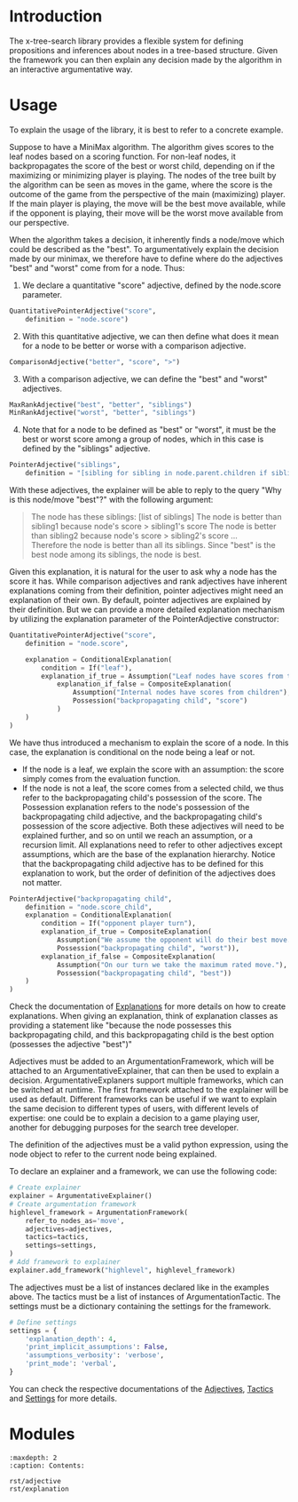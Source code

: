 # Introduction

The x-tree-search library provides a flexible system for defining propositions and inferences about nodes in a tree-based structure. Given the framework you can then explain any decision made by the algorithm in an interactive argumentative way.

# Usage

To explain the usage of the library, it is best to refer to a concrete example.

Suppose to have a MiniMax algorithm.
The algorithm gives scores to the leaf nodes based on a scoring function. For non-leaf nodes, it backpropagates the score of the best or worst child, depending on if the maximizing or minimizing player is playing.
The nodes of the tree built by the algorithm can be seen as moves in the game, where the score is the outcome of the game from the perspective of the main (maximizing) player.
If the main player is playing, the move will be the best move available, while if the opponent is playing, their move will be the worst move available from our perspective.

When the algorithm takes a decision, it inherently finds a node/move which could be described as the "best".
To argumentatively explain the decision made by our minimax, we therefore have to define where do the adjectives "best" and "worst" come from for a node.
Thus:
1. We declare a quantitative "score" adjective, defined by the node.score parameter.
```python
QuantitativePointerAdjective("score",
    definition = "node.score")
```
2. With this quantitative adjective, we can then define what does it mean for a node to be better or worse with a comparison adjective.
```python
ComparisonAdjective("better", "score", ">")
```
3. With a comparison adjective, we can define the "best" and "worst" adjectives.    
```python
MaxRankAdjective("best", "better", "siblings")
MinRankAdjective("worst", "better", "siblings")
```
4. Note that for a node to be defined as "best" or "worst", it must be the best or worst score among a group of nodes, which in this case is defined by the "siblings" adjective.
```python
PointerAdjective("siblings",
    definition = "[sibling for sibling in node.parent.children if sibling is not node]")
```

With these adjectives, the explainer will be able to reply to the query "Why is this node/move "best"?" with the following argument:
> The node has these siblings: [list of siblings]
> The node is better than sibling1 because node's score > sibling1's score
> The node is better than sibling2 because node's score > sibling2's score
> ...   
> Therefore the node is better than all its siblings.
> Since "best" is the best node among its siblings, the node is best.

Given this explanation, it is natural for the user to ask why a node has the score it has.
While comparison adjectives and rank adjectives have inherent explanations coming from their definition, pointer adjectives might need an explanation of their own. By default, pointer adjectives are explained by their definition. But we can provide a more detailed explanation mechanism by utilizing the explanation parameter of the PointerAdjective constructor:
```python
QuantitativePointerAdjective("score",
    definition = "node.score",

    explanation = ConditionalExplanation(
        condition = If("leaf"),
        explanation_if_true = Assumption("Leaf nodes have scores from the evaluation function"),
            explanation_if_false = CompositeExplanation(
                Assumption("Internal nodes have scores from children"),
                Possession("backpropagating child", "score")
            )
    )
)
```
We have thus introduced a mechanism to explain the score of a node. In this case, the explanation is conditional on the node being a leaf or not. 
- If the node is a leaf, we explain the score with an assumption: the score simply comes from the evaluation function.
- If the node is not a leaf, the score comes from a selected child, we thus refer to the backpropagating child's possession of the score.
The Possession explanation refers to the node's possession of the backpropagating child adjective, and the backpropagating child's possession of the score adjective. Both these adjectives will need to be explained further, and so on until we reach an assumption, or a recursion limit.
All explanations need to refer to other adjectives except assumptions, which are the base of the explanation hierarchy.
Notice that the backpropagating child adjective has to be defined for this explanation to work, but the order of definition of the adjectives does not matter.
```python
PointerAdjective("backpropagating child",
    definition = "node.score_child",
    explanation = ConditionalExplanation(
        condition = If("opponent player turn"),
        explanation_if_true = CompositeExplanation(
            Assumption("We assume the opponent will do their best move."),
            Possession("backpropagating child", "worst")),
        explanation_if_false = CompositeExplanation(
            Assumption("On our turn we take the maximum rated move."),
            Possession("backpropagating child", "best"))
    )
)
```
Check the documentation of [Explanations](rst/explanation) for more details on how to create explanations.
When giving an explanation, think of explanation classes as providing a statement like "because the node possesses this backpropagating child, and this backpropagating child is the best option (possesses the adjective "best")"

Adjectives must be added to an ArgumentationFramework, which will be attached to an ArgumentativeExplainer, that can then be used to explain a decision. ArgumentativeExplaners support multiple frameworks, which can be switched at runtime. The first framework attached to the explainer will be used as default. Different frameworks can be useful if we want to explain the same decision to different types of users, with different levels of expertise: one could be to explain a decision to a game playing user, another for debugging purposes for the search tree developer.

The definition of the adjectives must be a valid python expression, using the node object to refer to the current node being explained.

To declare an explainer and a framework, we can use the following code:
```python
# Create explainer
explainer = ArgumentativeExplainer()
# Create argumentation framework
highlevel_framework = ArgumentationFramework(
    refer_to_nodes_as='move',
    adjectives=adjectives,
    tactics=tactics,
    settings=settings,
)
# Add framework to explainer
explainer.add_framework("highlevel", highlevel_framework)
```
The adjectives must be a list of instances declared like in the examples above.
The tactics must be a list of instances of ArgumentationTactic.
The settings must be a dictionary containing the settings for the framework.

```python
# Define settings
settings = {
    'explanation_depth': 4,
    'print_implicit_assumptions': False,
    'assumptions_verbosity': 'verbose',
    'print_mode': 'verbal',
}
```
You can check the respective documentations of the [Adjectives](rst/adjective), [Tactics](rst/tactic) and [Settings](rst/setting) for more details.


# Modules
```{toctree}
:maxdepth: 2
:caption: Contents:

rst/adjective
rst/explanation
```
